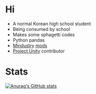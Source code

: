 # Hi
 - A normal Korean high school student
 - Being consumed by school
 - Makes some sphagetti codes
 - Python pandas
 - [Mindustry](https://github.com/Anuken/Mindustry) [mods](https://github.com/topics/mindustry-mod)
 - [Project Unity](https://github.com/AvantTeam/ProjectUnityPublic) contributor
 
 # Stats
 [![Anurag's GitHub stats](https://github-readme-stats.vercel.app/api?username=AshesKaiser-KR)](https://github.com/anuraghazra/github-readme-stats)
